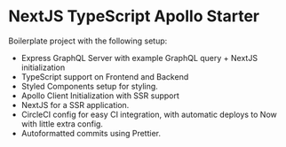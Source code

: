 # NextJS TypeScript Apollo Starter

Boilerplate project with the following setup:

* Express GraphQL Server with example GraphQL query + NextJS initialization
* TypeScript support on Frontend and Backend
* Styled Components setup for styling.
* Apollo Client Initialization with SSR support
* NextJS for a SSR application.
* CircleCI config for easy CI integration, with automatic deploys to Now with little extra config.
* Autoformatted commits using Prettier.
